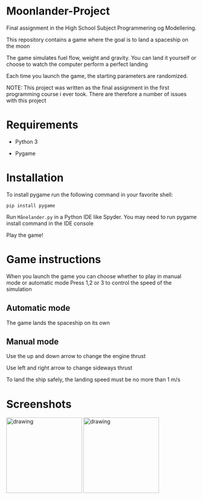 # Moonlander-Project
Final assignment in the High School Subject Programmering og Modellering.

This repository contains a game where the goal is to land a spaceship on the moon

The game simulates fuel flow, weight and gravity. You can land it yourself or choose to watch the computer perform a perfect landing

Each time you launch the game, the starting parameters are randomized.

NOTE: This project was written as the final assignment in the first programming course i ever took. There are therefore a number of issues with this project

# Requirements

- Python 3

- Pygame

# Installation

To install pygame run the following command in your favorite shell:

```pip install pygame```

Run ```Månelander.py``` in a Python IDE like Spyder. You may need to run pygame install command in the IDE console

Play the game!

# Game instructions

When you launch the game you can choose whether to play in manual mode or automatic mode
Press 1,2 or 3 to control the speed of the simulation

## Automatic mode

The game lands the spaceship on its own

## Manual mode

Use the up and down arrow to change the engine thrust

Use left and right arrow to change sideways thrust

To land the ship safely, the landing speed must be no more than 1 m/s

# Screenshots

<img src="Programet/screenshots/Screenshot 2021-10-08 124218.png" alt="drawing" width="200"/>  <img src="Programet/screenshots/Screenshot 2021-10-08 124316.png" alt="drawing" width="200"/> 



